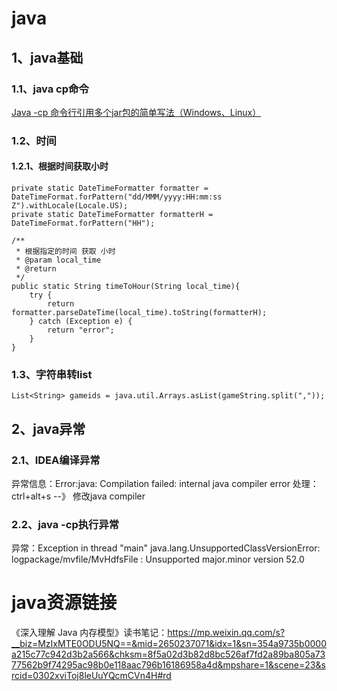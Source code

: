 # **java**

## 1、java基础
### 1.1、java cp命令
[Java -cp 命令行引用多个jar包的简单写法（Windows、Linux）](http://blog.csdn.net/hongweigg/article/details/53464639)


### 1.2、时间
#### 1.2.1、根据时间获取小时    
    private static DateTimeFormatter formatter = DateTimeFormat.forPattern("dd/MMM/yyyy:HH:mm:ss Z").withLocale(Locale.US);
    private static DateTimeFormatter formatterH = DateTimeFormat.forPattern("HH");
    
    /**
     * 根据指定的时间 获取 小时
     * @param local_time
     * @return
     */
    public static String timeToHour(String local_time){
    	try {
    		return formatter.parseDateTime(local_time).toString(formatterH);
    	} catch (Exception e) {
    		return "error";
    	}
    }

### 1.3、字符串转list
```List<String> gameids = java.util.Arrays.asList(gameString.split(","));```

## 2、java异常
### 2.1、IDEA编译异常
异常信息：Error:java: Compilation failed: internal java compiler error
处理：ctrl+alt+s --》 修改java compiler

### 2.2、java -cp执行异常

异常：Exception in thread "main" java.lang.UnsupportedClassVersionError: logpackage/mvfile/MvHdfsFile : Unsupported major.minor version 52.0







# java资源链接
《深入理解 Java 内存模型》读书笔记：https://mp.weixin.qq.com/s?__biz=MzIxMTE0ODU5NQ==&mid=2650237071&idx=1&sn=354a9735b0000a215c77c942d3b2a566&chksm=8f5a02d3b82d8bc526af7fd2a89ba805a7377562b9f74295ac98b0e118aac796b16186958a4d&mpshare=1&scene=23&srcid=0302xviToj8leUuYQcmCVn4H#rd


